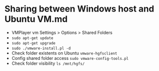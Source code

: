 # Sharing between Windows host and Ubuntu VM.md

* VMPlayer vm Settings > Options > Shared Folders
* `sudo apt-get update`
* `sudo apt-get upgrade`
* `sudo ./vmware-install.pl -d`
* Check folder existents on Ubuntu `vmware-hgfsclient`
* Config shared folder access `sudo vmware-config-tools.pl`
* Check folder visibility `ls /mnt/hgfs/` 